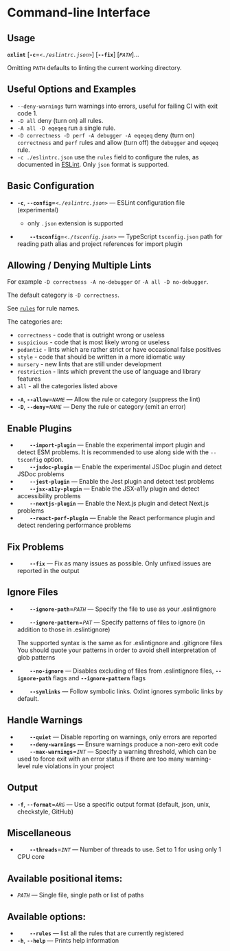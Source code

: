 # Command-line Interface

## **Usage**

**`oxlint`** \[**`-c`**=_`<./eslintrc.json>`_\] \[**`--fix`**\] \[_`PATH`_\]...

Omitting `PATH` defaults to linting the current working directory.

## Useful Options and Examples

- `--deny-warnings` turn warnings into errors, useful for failing CI with exit code 1.
- `-D all` deny (turn on) all rules.
- `-A all -D eqeqeq` run a single rule.
- `-D correctness -D perf -A debugger -A eqeqeq` deny (turn on) `correctness` and `perf` rules and allow (turn off) the `debugger` and `eqeqeq` rule.
- `-c ./eslintrc.json` use the `rules` field to configure the rules, as documented in [ESLint](https://eslint.org/docs/latest/use/configure/rules#using-configuration-files). Only `json` format is supported.

## **Basic Configuration**

- **`-c`**, **`--config`**=_`<./eslintrc.json>`_ &mdash; ESLint configuration file (experimental)

  - only `.json` extension is supported

- **`    --tsconfig`**=_`<./tsconfig.json>`_ &mdash; TypeScript `tsconfig.json` path for reading path alias and project references for import plugin

## **Allowing / Denying Multiple Lints**

For example `-D correctness -A no-debugger` or `-A all -D no-debugger`.

The default category is `-D correctness`.

See [`rules`](/docs/guide/usage/linter-rules) for rule names.

The categories are:

- `correctness` - code that is outright wrong or useless
- `suspicious` - code that is most likely wrong or useless
- `pedantic` - lints which are rather strict or have occasional false positives
- `style` - code that should be written in a more idiomatic way
- `nursery` - new lints that are still under development
- `restriction` - lints which prevent the use of language and library features
- `all` - all the categories listed above

* **`-A`**, **`--allow`**=_`NAME`_ &mdash; Allow the rule or category (suppress the lint)
* **`-D`**, **`--deny`**=_`NAME`_ &mdash; Deny the rule or category (emit an error)

## **Enable Plugins**

<!-- - **`    --disable-react-plugin`** &mdash; Disable react plugin, which is turned on by default -->

<!-- - **`    --disable-unicorn-plugin`** &mdash; Disable unicorn plugin, which is turned on by default -->

<!-- - **`    --disable-typescript-plugin`** &mdash; Disable TypeScript plugin, which is turned on by default -->

- **`    --import-plugin`** &mdash; Enable the experimental import plugin and detect ESM problems. It is recommended to use along side with the `--tsconfig` option.
- **`    --jsdoc-plugin`** &mdash; Enable the experimental JSDoc plugin and detect JSDoc problems
- **`    --jest-plugin`** &mdash; Enable the Jest plugin and detect test problems
- **`    --jsx-a11y-plugin`** &mdash; Enable the JSX-a11y plugin and detect accessibility problems
- **`    --nextjs-plugin`** &mdash; Enable the Next.js plugin and detect Next.js problems
- **`    --react-perf-plugin`** &mdash; Enable the React performance plugin and detect rendering performance problems

## **Fix Problems**

- **`    --fix`** &mdash; Fix as many issues as possible. Only unfixed issues are reported in the output

## **Ignore Files**

- **`    --ignore-path`**=_`PATH`_ &mdash; Specify the file to use as your .eslintignore

- **`    --ignore-pattern`**=_`PAT`_ &mdash; Specify patterns of files to ignore (in addition to those in .eslintignore)

  The supported syntax is the same as for .eslintignore and .gitignore files You should quote your patterns in order to avoid shell interpretation of glob patterns

- **`    --no-ignore`** &mdash; Disables excluding of files from .eslintignore files, **`--ignore-path`** flags and **`--ignore-pattern`** flags

- **`    --symlinks`** &mdash; Follow symbolic links. Oxlint ignores symbolic links by default.

## **Handle Warnings**

- **`    --quiet`** &mdash; Disable reporting on warnings, only errors are reported
- **`    --deny-warnings`** &mdash; Ensure warnings produce a non-zero exit code
- **`    --max-warnings`**=_`INT`_ &mdash; Specify a warning threshold, which can be used to force exit with an error status if there are too many warning-level rule violations in your project

## **Output**

- **`-f`**, **`--format`**=_`ARG`_ &mdash; Use a specific output format (default, json, unix, checkstyle, GitHub)

## **Miscellaneous**

- **`    --threads`**=_`INT`_ &mdash; Number of threads to use. Set to 1 for using only 1 CPU core

## **Available positional items:**

- _`PATH`_ &mdash; Single file, single path or list of paths

## **Available options:**

- **`    --rules`** &mdash; list all the rules that are currently registered
- **`-h`**, **`--help`** &mdash; Prints help information
